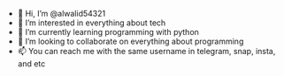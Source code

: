 - 👋 Hi, I’m @alwalid54321
- 👀 I’m interested in everything about tech
- 🌱 I’m currently learning programming with python 
- 💞️ I’m looking to collaborate on everything about programming
- 📫 You can reach me with the same username in telegram, snap, insta, and etc

<!---
alwalid54321/alwalid54321 is a ✨ special ✨ repository because its `README.md` (this file) appears on your GitHub profile.
You can click the Preview link to take a look at your changes.
--->

